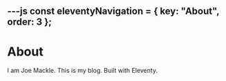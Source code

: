 ---js
const eleventyNavigation = {
	key: "About",
	order: 3
};
---
# About

I am Joe Mackle. This is my blog. Built with Eleventy.

